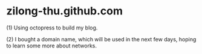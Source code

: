 zilong-thu.github.com
=====================

(1) Using octopress to build my blog.

(2) I bought a domain name, which will be used in the next few days, hoping to learn some more about networks.

